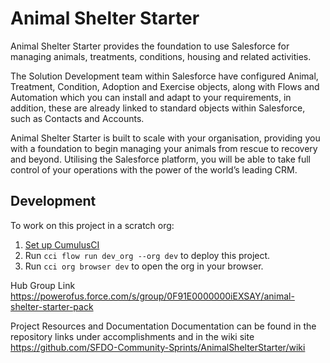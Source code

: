 # Animal Shelter Starter

Animal Shelter Starter provides the foundation to use Salesforce for managing animals, treatments, conditions, housing and related activities.

The Solution Development team within Salesforce have configured Animal, Treatment, Condition, Adoption and Exercise objects, along with Flows and Automation which you can install and adapt to your requirements, in addition, these are already linked to standard objects within Salesforce, such as Contacts and Accounts.

Animal Shelter Starter is built to scale with your organisation, providing you with a foundation to begin managing your animals from rescue to recovery and beyond. Utilising the Salesforce platform, you will be able to take full control of your operations with the power of the world’s leading CRM.


## Development

To work on this project in a scratch org:

1. [Set up CumulusCI](https://cumulusci.readthedocs.io/en/latest/tutorial.html)
2. Run `cci flow run dev_org --org dev` to deploy this project.
3. Run `cci org browser dev` to open the org in your browser.


Hub Group Link
https://powerofus.force.com/s/group/0F91E0000000iEXSAY/animal-shelter-starter-pack

Project Resources and Documentation
Documentation can be found in the repository links under accomplishments and in the wiki site https://github.com/SFDO-Community-Sprints/AnimalShelterStarter/wiki


